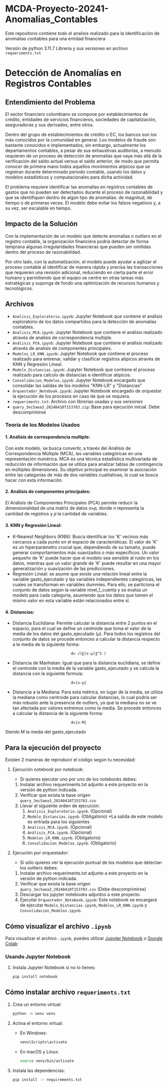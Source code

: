 # MCDA-Proyecto-20241-Anomalias_Contables
Este repositorio contiene todo el analisis realizado para la identificación de anomalias contables para una entidad financiera

Versión de python 3.11.7
Libreria y sus versiones en archivo `requeriments.txt`

# Detección de Anomalías en Registros Contables

## Entendimiento del Problema

El sector financiero colombiano se compone por establecimientos de crédito, entidades de servicios financieros, sociedades de capitalización, aseguradoras y sus derivados, entre otros.

Dentro del grupo de establecimientos de crédito o EC, los bancos son los más conocidos por la comunidad en general. Los modelos de fraude son bastante conocidos e implementados; sin embargo, actualmente los departamentos contables, a pesar de sus exhaustivas auditorías, a menudo requieren de un proceso de detección de anomalías que vaya más allá de la verificación del saldo actual versus el saldo anterior, de modo que permita conocer de primera mano todos aquellos movimientos atípicos que se registran durante determinado periodo contable, usando los datos y modelos estadísticos y computacionales para dicha actividad.

El problema requiere identificar las anomalías en registros contables de gastos que no pueden ser detectados durante el proceso de razonabilidad y que se identifiquen dentro de algún tipo de anomalías: de magnitud, de tiempo o de primeras veces. El modelo debe evitar los falsos negativos y, a su vez, ser escalable en tiempo.

## Impacto de la Solución

Con la implementación de un modelo que detecte anomalías o outliers en el registro contable, la organización financiera podría detectar de forma temprana algunas irregularidades financieras que pueden ser omitidas dentro del proceso de razonabilidad.

Por otro lado, con la automatización, el modelo puede ayudar a agilizar el proceso contable al identificar de manera rápida y precisa las transacciones que requieren una revisión adicional, reduciendo en cierta parte el error humano y permitiendo que el equipo se centre en otras tareas más estratégicas y suponga de fondo una optimización de recursos humanos y tecnológicos.


## Archivos

- `Analisis_Exploratorio.ipynb`: Jupyter Notebook que contiene el análisis exploratorio de los datos compartidos para la detección de anomalias contables.
- `Analisis_MCA.ipynb`: Jupyter Notebook que contiene el análisis realizado através de analisis de correspondencia multiple.
- `Análisis_PCA.ipynb`: Jupyter Notebook que contiene el análisis realizado através de analisis de componentes principales.
- `Modelos_LR_KNN.ipynb`: Jupyter Notebook que contiene el proceso realizado para entrenar, validar y clasificar registros atipicos através de KNN y Regresión Lineal.
- `Modelo_Distancias.ipynb`: Jupyter Notebook que contiene el proceso realizado para calculo de distancias e identificar atipicos.
- `Consolidacion_Modelos.ipynb`: Jupyter Notebook encargado que consolidar las salidas de los modelos "KNN-LR" y "Distancias"
- `Orquestador_Notebook.ipynb`: Jupyter Notebook encargado de orquestar la ejecución de los procesos en caso de que se requiera.
- `requeriments.txt`: Archivo con librerias usadas y sus versiones
- `query_3ec5aea3_20240410T153703.zip`: Base para ejecución inicial. Debe descomprimirse


### Teoría de los Modelos Usados
#### 1. Análisis de correspondencia multiple:
Con este modelo, se busca convertir, a través del Análisis de Correspondencia Múltiple (MCA), las variables categóricas en una representación numérica. MCA es una técnica estadística multivariada de reducción de información que se utiliza para analizar tablas de contingencia en múltiples dimensiones. Su objetivo principal es examinar la asociación entre las categorías de más de dos variables cualitativas, lo cual se busca hacer con esta información.

#### 2. Análisis de componentes principales:
El Análisis de Componentes Principales (PCA) permite reducir la dimensionalidad de una matriz de datos 𝑛×𝑝, donde 𝑛 representa la cantidad de registros y 𝑝 la cantidad de variables.

#### 3. KNN y Regresión Lineal:
-	K-Nearest Neighbors (KNN): Busca identificar los 'K' vecinos más cercanos a cada punto en el espacio de características. El valor de 'K' es un hiperparámetro crucial que, dependiendo de su tamaño, puede generar comportamientos más suavizados o más específicos. Un valor pequeño de 'K' puede hacer que el modelo sea sensible al ruido en los datos, mientras que un valor grande de 'K' puede resultar en una mayor generalización y suavización de las predicciones.
-	Regresión Lineal: se asume que existe una relación lineal entre la variable gasto_ejecutado y las variables independientes categóricas, las cuales se transforman en variables dummies. Para ello, se particiona el conjunto de datos según la variable nivel_1_cuenta y se evalúa un modelo para cada categoría, asumiendo que los datos que tomen el mismo valor en esta variable están relacionados entre sí.

#### 4. Distancias:

- Distancia Euclidiana: Permite calcular la distancia entre 2 puntos en el espacio, para el cual se define un centroide que toma el valor de la media de los datos del gasto_ejecutado (µ). Para todos los registros del conjunto de datos se procede entonces a calcular la distancia respecto a le media de la siguiente forma:
	
								d= √(〖(x-μ)〗^2 )

- Distancia de Manhatan: Igual que para la distancia euclidiana, se define el centroide con la media de la variable gasto_ejecutado y se calcula la distancia con la siguiente formula:

								d=|x-μ|

- Distancia a la Mediana: Para esta métrica, en lugar de la media, se utiliza la mediana como centroide para calcular distancias, lo cual podría ser más robusto ante la presencia de outliers, ya que la mediana no se ve tan afectada por valores extremos como la media. Se procede entonces a calcular la distancia de la siguiente forma:

								d=|x-Μ|

Siendo Μ la media del gasto_ejecutado

## Para la ejecución del proyecto

Existen 2 maneras de reproducir el código según tu necesidad:

1. Ejecución notebook por notebook:
   - Si quieres ejecutar uno por uno de los notebooks debes:
   1. Instalar archivo requeriments.txt adjunto a este proyecto en la versión de python indicada.
   2. Verificar que exista la base origen `query_3ec5aea3_20240410T153703.csv`
   3. Llevar el siguiente orden de ejecución:
      1. `Analisis_Exploratorio.ipynb`. (Opcional)
      2. `Modelo_Distancias.ipynb`. (Obligatorio) *La salida de este modelo es entrada para los siguientes
      3. `Analisis_MCA.ipynb`. (Opcional)
      4. `Análisis_PCA.ipynb`. (Opcional)
      5. `Modelos_LR_KNN.ipynb`. (Obligatorio)
      6. `Consolidacion_Modelos.ipynb`. (Obligatorio)
     
2. Ejecución por orquestador:
   - Si sólo quieres ver la ejecución puntual de los modelos que detectan los outliers debes:
   1. Instalar archivo requeriments.txt adjunto a este proyecto en la versión de python indicada.
   2. Verificar que exista la base origen `query_3ec5aea3_20240410T153703.csv` (Debe descomprimirse)
   3. Descargar los jupyter notebooks adjuntos a este proyecto.
   4. Ejecutar `Orquestador_Notebook.ipynb`: Este notebook se encargará de ejecutar `Modelo_Distancias.ipynb`, `Modelos_LR_KNN.ipynb` y `Consolidacion_Modelos.ipynb`.

## Cómo visualizar el archivo `.ipynb`

Para visualizar el archivo `.ipynb`, puedes utilizar [Jupyter Notebook](https://jupyter.org/) o [Google Colab](https://colab.research.google.com/):

### Usando Jupyter Notebook

1. Instala Jupyter Notebook si no lo tienes:
   ```sh
   pip install notebook
   
## Cómo instalar archivo `requeriments.txt`

1. Crea un entorno virtual:
    ```sh
    python -m venv venv
    ```

2. Activa el entorno virtual:

    - En Windows:
        ```sh
        venv\Scripts\activate
        ```

    - En macOS y Linux:
        ```sh
        source venv/bin/activate
        ```

3. Instala las dependencias:
    ```sh
    pip install -r requirements.txt
    ```

